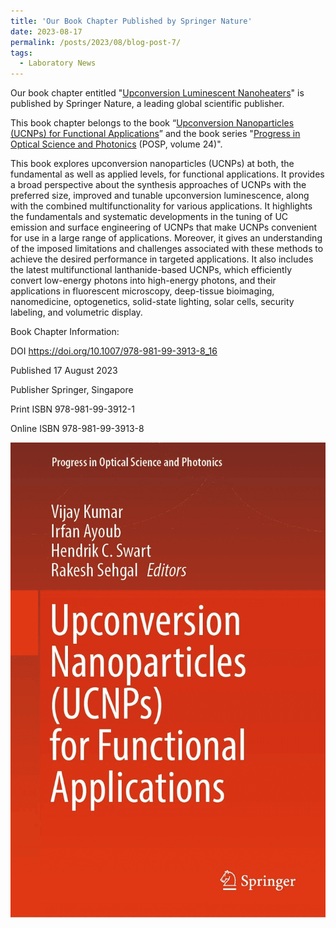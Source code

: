 ```yaml
---
title: 'Our Book Chapter Published by Springer Nature'
date: 2023-08-17
permalink: /posts/2023/08/blog-post-7/
tags:
  - Laboratory News
---
```


Our book chapter entitled "[Upconversion Luminescent Nanoheaters](https://link.springer.com/chapter/10.1007/978-981-99-3913-8_16)" is published by Springer Nature,  a leading global scientific publisher.

This book chapter belongs to the book “[Upconversion Nanoparticles (UCNPs) for Functional Applications](https://link.springer.com/book/10.1007/978-981-99-3913-8)” and the book series "[Progress in Optical Science and Photonics](https://www.springer.com/series/10091) (POSP, volume 24)". 

This book explores upconversion nanoparticles (UCNPs) at both, the fundamental as well as applied levels, for functional applications. It provides a broad perspective about the synthesis approaches of UCNPs with the preferred size, improved and tunable upconversion luminescence, along with the combined multifunctionality for various applications. It highlights the fundamentals and systematic developments in the tuning of UC emission and surface engineering of UCNPs that make UCNPs convenient for use in a large range of applications. Moreover, it gives an understanding of the imposed limitations and challenges associated with these methods to achieve the desired performance in targeted applications. It also includes the latest multifunctional lanthanide-based UCNPs, which efficiently convert low-energy photons into high-energy photons, and their applications in fluorescent microscopy, deep-tissue bioimaging, nanomedicine, optogenetics, solid-state lighting, solar cells, security labeling, and volumetric display.

Book Chapter Information:

DOI  https://doi.org/10.1007/978-981-99-3913-8_16

Published  17 August 2023

Publisher  Springer, Singapore

Print ISBN  978-981-99-3912-1

Online ISBN  978-981-99-3913-8

![BookCover](/images/BookCover.png)

